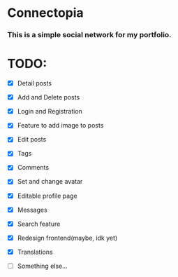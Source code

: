# Connectopia

### This is a simple social network for my portfolio. 

# TODO:
- [x] Detail posts
- [x] Add and Delete posts
- [x] Login and Registration
- [x] Feature to add image to posts
- [x] Edit posts
- [x] Tags
- [x] Comments
- [x] Set and change avatar
- [x] Editable profile page
- [x] Messages
- [x] Search feature
- [x] Redesign frontend(maybe, idk yet)
- [x] Translations
- [ ] Something else...


